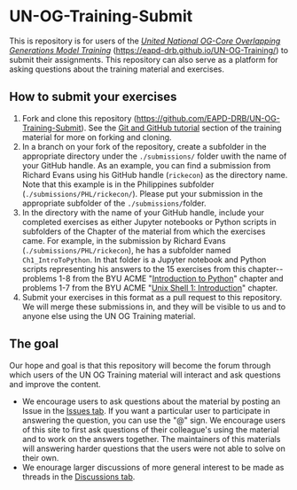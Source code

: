 # UN-OG-Training-Submit
This is repository is for users of the [*United National OG-Core Overlapping Generations Model Training*](https://eapd-drb.github.io/UN-OG-Training/) (https://eapd-drb.github.io/UN-OG-Training/) to submit their assignments. This repository can also serve as a platform for asking questions about the training material and exercises.

## How to submit your exercises
1. Fork and clone this repository (https://github.com/EAPD-DRB/UN-OG-Training-Submit). See the [Git and GitHub tutorial](https://eapd-drb.github.io/UN-OG-Training/git/intro.html) section of the training material for more on forking and cloning.
2. In a branch on your fork of the repository, create a subfolder in the appropriate directory under the `./submissions/` folder uwith the name of your GitHub handle. As an example, you can find a submission from Richard Evans using his GitHub handle (`rickecon`) as the directory name. Note that this example is in the Philippines subfolder (`./submissions/PHL/rickecon/`). Please put your submission in the appropriate subfolder of the `./submissions/`folder.
3. In the directory with the name of your GitHub handle, include your completed exercises as either Jupyter notebooks or Python scripts in subfolders of the Chapter of the material from which the exercises came. For example, in the submission by Richard Evans (`./submissions/PHL/rickecon`), he has a subfolder named `Ch1_IntroToPython`. In that folder is a Jupyter notebook and Python scripts representing his answers to the 15 exercises from this chapter--problems 1-8 from the BYU ACME "[Introduction to Python](https://drive.google.com/file/d/1CHl8C-QKgs8jHzsRfJSMWkVqq0elzP1F/view)" chapter and problems 1-7 from the BYU ACME "[Unix Shell 1: Introduction](https://drive.google.com/file/d/18eTLp_FhWFYgAItIZnX6gesIvg91rXW5/view)" chapter.
4. Submit your exercises in this format as a pull request to this repository. We will merge these submissions in, and they will be visible to us and to anyone else using the UN OG Training material.

## The goal
Our hope and goal is that this repository will become the forum through which users of the UN OG Training material will interact and ask questions and improve the content.
- We encourage users to ask questions about the material by posting an Issue in the [Issues tab](https://github.com/rickecon/UN-OG-Training-Submit/issues). If you want a particular user to participate in answering the question, you can use the "@" sign. We encourage users of this site to first ask questions of their colleague's using the material and to work on the answers together. The maintainers of this materials will answering harder questions that the users were not able to solve on their own.
- We enourage larger discussions of more general interest to be made as threads in the [Discussions tab](https://github.com/rickecon/UN-OG-Training-Submit/discussions).
